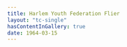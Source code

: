 ```yaml
---
title: Harlem Youth Federation Flier
layout: "tc-single"
hasContentInGallery: true
date: 1964-03-15
---
```

